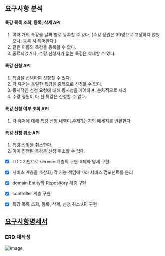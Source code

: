 ## 요구사항 분석
#### 특강 목록 조회, 등록, 삭제 API
1. 여러 개의 특강을 날짜 별로 등록할 수 있다. (수강 정원은 30명으로 고정하지 않았으나, 등록 시 제어한다.)
2. 같은 이름의 특강을 등록할 수 없다.
3. 종료되었거나, 수강 신청자가 없는 특강은 삭제할 수 있다.


#### 특강 신청 API
1. 특강을 선택하여 신청할 수 있다.
2. 각 유저는 동일한 특강을 중복으로 신청할 수 없다.
3. 동시적인 신청 요청에 대해 동시성을 제어하며, 순차적으로 처리
4. 수강 정원이 다 찬 특강은 신청할 수 없다.


#### 특강 신청 여부 조회 API
1. 각 유저에 대해 특강 신청 내역이 존재하는지의 메세지를 반환한다.


#### 특강 신청 취소 API
1. 특강 신청을 취소한다.
2. 이미 진행된 특강은 신청 취소할 수 없다.

- [x] TDD 기반으로 service 계층의 구현 객체와 명세 구현
- [x] 서비스 계층을 추상화, 각 기능 책임에 따라 서비스 컴포넌트를 분리
- [x] domain Entity와 Repository 계층 구현
- [x] controller 계층 구현
- [x] 특강 목록 조회, 등록, 삭제, 신청 취소 API 구현 


## [요구사항명세서](https://applebanana.atlassian.net/wiki/spaces/~6029c153c5a0430067bd79ce/pages/65961985)

### ERD 재작성
![image](https://github.com/K-J-HYEON/hhplus-tdd-lecture/assets/77037051/f51addf4-3f0f-4af3-83ae-3f4c37a59cea)
